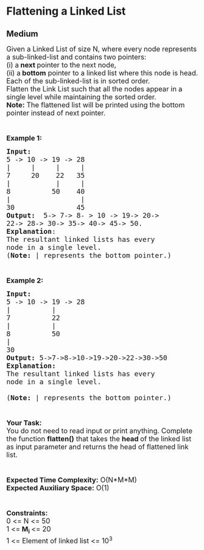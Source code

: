 # Flattening a Linked List
##  Medium 
<div class="problem-statement">
                <p></p><p><span style="font-size:18px">Given a Linked List of size N, where every node represents a sub-linked-list and contains two pointers:<br>
(i) a<strong> next </strong>pointer to the next node,<br>
(ii) a<strong>&nbsp;bottom</strong>&nbsp;pointer&nbsp;to a linked list where this node is head.<br>
Each of the&nbsp;sub-linked-list is in sorted order.<br>
Flatten the Link List such that all the nodes appear in a single level while maintaining the sorted order.&nbsp;</span><br>
<span style="font-size:18px"><strong>Note:</strong> The flattened list will be printed using the bottom pointer instead of next pointer.</span></p>

<p>&nbsp;</p>

<p><span style="font-size:18px"><strong>Example 1:</strong></span></p>

<pre><span style="font-size:18px"><strong>Input:
</strong>5 -&gt; 10 -&gt; 19 -&gt; 28
|     |     |     | 
7     20    22   35
|           |     | 
8          50    40
|                 | 
30               45<strong>
Output: </strong>&nbsp;5-&gt; 7-&gt; 8- &gt; 10 -&gt; 19-&gt; 20-&gt;
22-&gt; 28-&gt; 30-&gt; 35-&gt; 40-&gt; 45-&gt; 50.
<strong>Explanation</strong>:
The resultant linked lists has every 
node in a single level.<strong>
</strong>(<strong>Note: </strong>| represents the bottom pointer.)</span>
</pre>

<p>&nbsp;</p>

<p><span style="font-size:18px"><strong>Example 2:</strong></span></p>

<pre><span style="font-size:18px"><strong>Input:</strong>
5 -&gt; 10 -&gt; 19 -&gt; 28
|          |                
7          22   
|          |                 
8          50 
|                           
30              
<strong>Output:</strong> 5-&gt;7-&gt;8-&gt;10-&gt;19-&gt;20-&gt;22-&gt;30-&gt;50
<strong>Explanation:</strong>
The resultant linked lists has every
node in a single level.

(<strong>Note: </strong>| represents the bottom pointer.)</span></pre>

<p>&nbsp;</p>

<p><span style="font-size:18px"><strong>Your Task:</strong><br>
You do not need to read input or print anything. Complete the function <strong>flatten()</strong></span><span style="font-size:18px"> that takes the&nbsp;<strong>head </strong>of the linked list as input&nbsp;parameter<strong> </strong>and returns the head of flattened link list.</span></p>

<p>&nbsp;</p>

<p><span style="font-size:18px"><strong>Expected Time Complexity:</strong>&nbsp;O(N*M*M)<br>
<strong>Expected Auxiliary Space:</strong>&nbsp;O(1)</span></p>

<p>&nbsp;</p>

<p><span style="font-size:18px"><strong>Constraints:</strong></span><br>
<span style="font-size:18px">0 &lt;= N &lt;= 50<br>
1 &lt;=<strong> M<sub>i</sub> </strong>&lt;= 20<br>
1 &lt;= Element of linked list &lt;= 10<sup>3</sup></span></p>
 <p></p>
            </div>